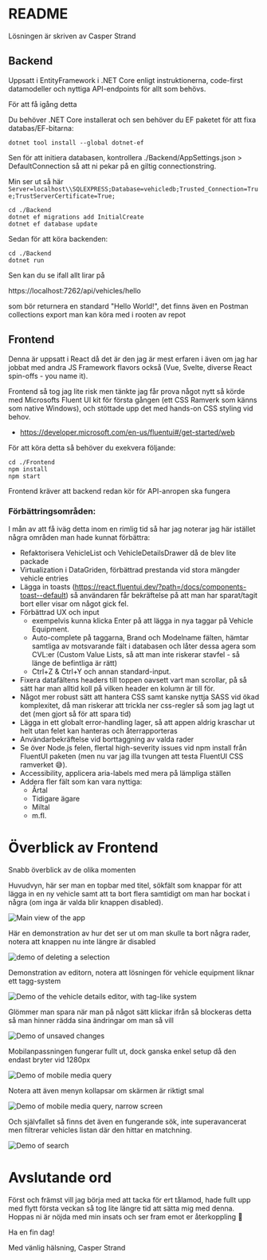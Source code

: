 # README

Lösningen är skriven av Casper Strand

## Backend

Uppsatt i EntityFramework i .NET Core enligt instruktionerna, code-first datamodeller och nyttiga API-endpoints för allt som behövs.

För att få igång detta

Du behöver .NET Core installerat och sen behöver du EF paketet för att fixa databas/EF-bitarna:

```
dotnet tool install --global dotnet-ef
```

Sen för att initiera databasen, kontrollera ./Backend/AppSettings.json > DefaultConnection så att ni pekar på en giltig connectionstring.

Min ser ut så här `Server=localhost\\SQLEXPRESS;Database=vehicledb;Trusted_Connection=True;TrustServerCertificate=True;`

```
cd ./Backend
dotnet ef migrations add InitialCreate
dotnet ef database update
```

Sedan för att köra backenden:

```
cd ./Backend
dotnet run
```

Sen kan du se ifall allt lirar på 

https://localhost:7262/api/vehicles/hello 

som bör returnera en standard "Hello World!", det finns även en Postman collections export man kan köra med i rooten av repot

## Frontend

Denna är uppsatt i React då det är den jag är mest erfaren i även om jag har jobbat med andra JS Framework flavors också (Vue, Svelte, diverse React spin-offs - you name it).

Frontend så tog jag lite risk men tänkte jag får prova något nytt så körde med Microsofts Fluent UI kit för första gången (ett CSS Ramverk som känns som native Windows), och stöttade upp det med hands-on CSS styling vid behov. 

- https://developer.microsoft.com/en-us/fluentui#/get-started/web

För att köra detta så behöver du exekvera följande:

```
cd ./Frontend
npm install
npm start
```

Frontend kräver att backend redan kör för API-anropen ska fungera

### Förbättringsområden:

I mån av att få iväg detta inom en rimlig tid så har jag noterar jag här istället några områden man hade kunnat förbättra:

- Refaktorisera VehicleList och VehicleDetailsDrawer då de blev lite packade
- Virtualization i DataGriden, förbättrad prestanda vid stora mängder vehicle entries
- Lägga in toasts (https://react.fluentui.dev/?path=/docs/components-toast--default) så användaren får bekräftelse på att man har sparat/tagit bort eller visar om något gick fel.
- Förbättrad UX och input
    - exempelvis kunna klicka Enter på att lägga in nya taggar på Vehicle Equipment.
    - Auto-complete på taggarna, Brand och Modelname fälten, hämtar samtliga av motsvarande fält i databasen och låter dessa agera som CVL:er (Custom Value Lists, så att man inte riskerar stavfel - så länge de befintliga är rätt)
    - Ctrl+Z & Ctrl+Y och annan standard-input.
- Fixera datafältens headers till toppen oavsett vart man scrollar, på så sätt har man alltid koll på vilken header en kolumn är till för.
- Något mer robust sätt att hantera CSS samt kanske nyttja SASS vid ökad komplexitet, då man riskerar att trickla ner css-regler så som jag lagt ut det (men gjort så för att spara tid)
- Lägga in ett globalt error-handling lager, så att appen aldrig kraschar ut helt utan felet kan hanteras och återrapporteras
- Användarbekräftelse vid borttaggning av valda rader
- Se över Node.js felen, flertal high-severity issues vid npm install från FluentUI paketen (men nu var jag illa tvungen att testa FluentUI CSS ramverket 😅).
- Accessibility, applicera aria-labels med mera på lämpliga ställen
- Addera fler fält som kan vara nyttiga:
    - Årtal
    - Tidigare ägare
    - Miltal
    - m.fl.

# Överblick av Frontend

Snabb överblick av de olika momenten

Huvudvyn, här ser man en topbar med titel, sökfält som knappar för att lägga in en ny vehicle samt att ta bort flera samtidigt om man har bockat i några (om inga är valda blir knappen disabled).

![Main view of the app](./demo-pics/desktop-demo.png)

Här en demonstration av hur det ser ut om man skulle ta bort några rader, notera att knappen nu inte längre är disabled

![demo of deleting a selection](./demo-pics/desktop-demo-delete-selection.png)

Demonstration av editorn, notera att lösningen för vehicle equipment liknar ett tagg-system

![Demo of the vehicle details editor, with tag-like system](./demo-pics/desktop-demo-details-editor.png)

Glömmer man spara när man på något sätt klickar ifrån så blockeras detta så man hinner rädda sina ändringar om man så vill

![Demo of unsaved changes](./demo-pics/desktop-unsaved-changes.png)

Mobilanpassningen fungerar fullt ut, dock ganska enkel setup då den endast bryter vid 1280px

![Demo of mobile media query](./demo-pics/mobile-view.png)

Notera att även menyn kollapsar om skärmen är riktigt smal

![Demo of mobile media query, narrow screen](./demo-pics/narrow-mobile.png)

Och självfallet så finns det även en fungerande sök, inte superavancerat men filtrerar vehicles listan där den hittar en matchning.

![Demo of search](./demo-pics/working-search.png)

# Avslutande ord

Först och främst vill jag börja med att tacka för ert tålamod, hade fullt upp med flytt första veckan så tog lite längre tid att sätta mig med denna. Hoppas ni är nöjda med min insats och ser fram emot er återkoppling 🌟

Ha en fin dag!

Med vänlig hälsning,
Casper Strand